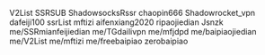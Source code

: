 V2List
SSRSUB
ShadowsocksRssr
chaopin666
Shadowrocket_vpn
dafeiji100
ssrList
mftizi
aifenxiang2020
ripaojiedian
Jsnzk
me/SSRmianfeijiedian
me/TGdailivpn
me/mfjdpd
me/baipiaojiedian
me/V2List
me/mftizi
me/freebaipiao
zerobaipiao
